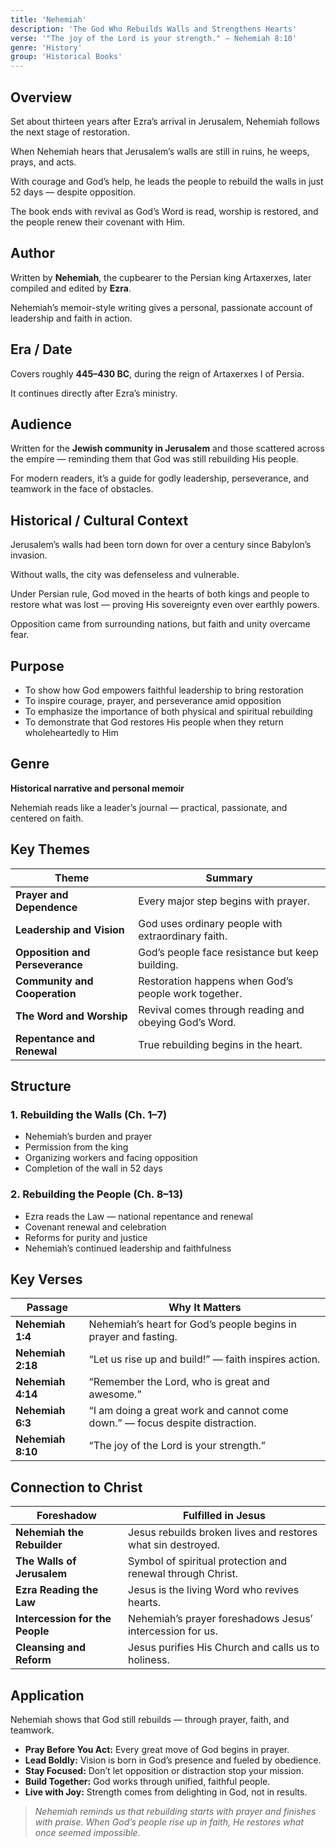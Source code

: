 ```yaml
---
title: 'Nehemiah'
description: 'The God Who Rebuilds Walls and Strengthens Hearts'
verse: '"The joy of the Lord is your strength." — Nehemiah 8:10'
genre: 'History'
group: 'Historical Books'
---
```


## Overview

Set about thirteen years after Ezra’s arrival in Jerusalem, Nehemiah follows the next stage of restoration.

When Nehemiah hears that Jerusalem’s walls are still in ruins, he weeps, prays, and acts.

With courage and God’s help, he leads the people to rebuild the walls in just 52 days — despite opposition.

The book ends with revival as God’s Word is read, worship is restored, and the people renew their covenant with Him.

## Author

Written by **Nehemiah**, the cupbearer to the Persian king Artaxerxes, later compiled and edited by **Ezra**.

Nehemiah’s memoir-style writing gives a personal, passionate account of leadership and faith in action.

## Era / Date

Covers roughly **445–430 BC**, during the reign of Artaxerxes I of Persia.

It continues directly after Ezra’s ministry.

## Audience

Written for the **Jewish community in Jerusalem** and those scattered across the empire — reminding them that God was still rebuilding His people.

For modern readers, it’s a guide for godly leadership, perseverance, and teamwork in the face of obstacles.

## Historical / Cultural Context

Jerusalem’s walls had been torn down for over a century since Babylon’s invasion.

Without walls, the city was defenseless and vulnerable.

Under Persian rule, God moved in the hearts of both kings and people to restore what was lost — proving His sovereignty even over earthly powers.

Opposition came from surrounding nations, but faith and unity overcame fear.

## Purpose
- To show how God empowers faithful leadership to bring restoration
- To inspire courage, prayer, and perseverance amid opposition
- To emphasize the importance of both physical and spiritual rebuilding
- To demonstrate that God restores His people when they return wholeheartedly to Him


## Genre

**Historical narrative and personal memoir**

Nehemiah reads like a leader’s journal — practical, passionate, and centered on faith.

## Key Themes


| Theme | Summary |
|-------|----------|
| **Prayer and Dependence** | Every major step begins with prayer. |
| **Leadership and Vision** | God uses ordinary people with extraordinary faith. |
| **Opposition and Perseverance** | God’s people face resistance but keep building. |
| **Community and Cooperation** | Restoration happens when God’s people work together. |
| **The Word and Worship** | Revival comes through reading and obeying God’s Word. |
| **Repentance and Renewal** | True rebuilding begins in the heart. |

## Structure


### 1. Rebuilding the Walls (Ch. 1–7)
- Nehemiah’s burden and prayer
- Permission from the king
- Organizing workers and facing opposition
- Completion of the wall in 52 days


### 2. Rebuilding the People (Ch. 8–13)
- Ezra reads the Law — national repentance and renewal
- Covenant renewal and celebration
- Reforms for purity and justice
- Nehemiah’s continued leadership and faithfulness


## Key Verses


| Passage | Why It Matters |
|----------|----------------|
| **Nehemiah 1:4** | Nehemiah’s heart for God’s people begins in prayer and fasting. |
| **Nehemiah 2:18** | “Let us rise up and build!” — faith inspires action. |
| **Nehemiah 4:14** | “Remember the Lord, who is great and awesome.” |
| **Nehemiah 6:3** | “I am doing a great work and cannot come down.” — focus despite distraction. |
| **Nehemiah 8:10** | “The joy of the Lord is your strength.” |

## Connection to Christ


| Foreshadow | Fulfilled in Jesus |
|-------------|-------------------|
| **Nehemiah the Rebuilder** | Jesus rebuilds broken lives and restores what sin destroyed. |
| **The Walls of Jerusalem** | Symbol of spiritual protection and renewal through Christ. |
| **Ezra Reading the Law** | Jesus is the living Word who revives hearts. |
| **Intercession for the People** | Nehemiah’s prayer foreshadows Jesus’ intercession for us. |
| **Cleansing and Reform** | Jesus purifies His Church and calls us to holiness. |

## Application

Nehemiah shows that God still rebuilds — through prayer, faith, and teamwork.
- **Pray Before You Act:** Every great move of God begins in prayer.
- **Lead Boldly:** Vision is born in God’s presence and fueled by obedience.
- **Stay Focused:** Don’t let opposition or distraction stop your mission.
- **Build Together:** God works through unified, faithful people.
- **Live with Joy:** Strength comes from delighting in God, not in results.


> *Nehemiah reminds us that rebuilding starts with prayer and finishes with praise. When God’s people rise up in faith, He restores what once seemed impossible.*
